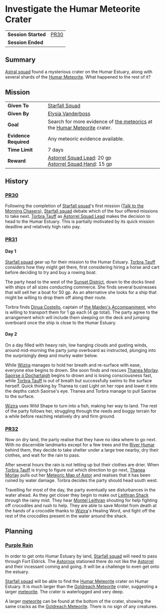 # Investigate the Humar Meteorite Crater

|||
| --- | --- |
| **Session Started** | [PR30](../sessions/completed/PR30.md) | storyline.2
| **Session Ended** | |

## Summary

[Astral squad](../organisations/astorrel/squads/astral-squad.md) found a mysterious crater on the Humar Estuary, along with several shards of the [Humar Meteorite](../items/meteoric/meteorites/humar-meteorite.md). What happened to the rest of it?

## Mission

|||
| --- | --- |
| **Given To** | [Starfall Squad](../organisations/astorrel/squads/starfall-squad.md) |
| **Given By** | [Elysia Vanderboss](../characters/elysia-vanderboss.md) |
| **Goal** | Search for more evidence of [the meteorics](../lineages/the-meteorics.md) at the [Humar Meteorite](../items/meteoric/meteorites/humar-meteorite.md) crater. |
| **Evidence Required** | Any meteoric evidence available. |
| **Time Limit** | 7 days |
| **Reward** | [Astorrel Squad Lead](../organisations/astorrel/ranks/astorrel-squad-lead.md): 20 gp<br>[Astorrel Squad Hand](../organisations/astorrel/ranks/astorrel-squad-hand.md): 15 gp |

## History

### [PR30](../sessions/completed/PR30.md)

Following the completion of [Starfall squad](../organisations/astorrel/squads/starfall-squad.md)'s first mission ([Talk to the Morning Chasers](ended/talk-to-the-morning-chasers.md)), [Starfall squad](../organisations/astorrel/squads/starfall-squad.md) debate which of the four offered missions to take next. [Torbra Tauff](../characters/torbra-tauff.md) as [Astorrel Squad Lead](../organisations/astorrel/ranks/astorrel-squad-lead.md) makes the decision to head to the Humar Estuary. This is partially motivated by its quick mission deadline and relatively high ratio pay.

### [PR31](../sessions/completed/PR31.md)

#### Day 1

[Starfall squad](../organisations/astorrel/squads/starfall-squad.md) gear up for their mission to the Humar Estuary. [Torbra Tauff](../characters/torbra-tauff.md) considers how they might get there, first considering hiring a horse and cart before deciding to try and buy a rowing boat.

The party head to the west of the [Sunset District](../places/districts/sunset-district.md), down to the docks lined with ships of all sizes conducting commerce. She finds several businesses that will sell her a boat for 50 gp. As an alternative she looks for a ship that might be willing to drop them off along their route.

Torbra finds [Dinua Costello](../characters/dinua-costello.md), captain of [the Maiden's Accompaniment](../places/ships/the-maidens-accompaniment.md), who is willing to transport them for 1 gp each (4 gp total). The party agree to the arrangement which will include them sleeping on the deck and jumping overboard once the ship is close to the Humar Estuary.

#### Day 2

On a day filled with heavy rain, low hanging clouds and gusting winds, around mid-morning the party jump overboard as instructed, plunging into the surprisingly deep and murky water below.

While [Wizira](../characters/wizira.md) manages to hold her breath and re-surface with ease, everyone else begins to drown. She soon finds and rescues [Thanea Morlay](../characters/thanea-morlay.md). [Saoirse ó Dochartaigh](../characters/saoirse-o-dochartaigh.md) begins to drown and is losing consciousness fast, while [Torbra Tauff](../characters/torbra-tauff.md) is out of breath but successfully swims to the surface herself. Quick thinking by Thanea to cast Light on her rope and lower it into the depths catch Saoirse's eye. Thanea and Torbra manage to pull Saoirse to the surface.

[Wizira](../characters/wizira.md) uses Wild Shape to turn into a fish, making her way to land. The rest of the party follows her, struggling through the reeds and boggy terrain for a while before reaching relatively dry and firm ground.

### [PR32](../sessions/completed/PR32.md)

Now on dry land, the party realise that they have no idea where to go next. With no discernible landmarks except for a few trees and the [River Humar](../places/rivers-lakes/river-humar.md) behind them, they decide to take shelter under a large tree nearby, dry their clothes, and wait for the rain to pass.

After several hours the rain is not letting up but their clothes are drier. When [Torbra Tauff](../characters/torbra-tauff.md) is trying to figure out which direction to go next, [Thanea Morlay](../characters/thanea-morlay.md) pulls out her [Meteoric Map of Astor](../maps/meteoric-map-of-astor.md) and realises that it has been ruined by water damage. Torbra decides the party should head south west.

Travelling for most of the day, the party eventually see disturbances in the water ahead. As they get closer they begin to make out [Leithran Shack](../places/buildings/leithran-shack.md) through the rainy mist. They hear [Montel Leithran](../characters/montel-leithran.md) shouting for help fighting off crocodiles and rush to help. They are able to save Montel from death at the hands of a crocodile thanks to [Wizira](../characters/wizira.md)'s Healing Word, and fight off the rest of the crocodiles present in the water around the shack.

## Planning

### [Purple Rain](../campaigns/C1-purple-rain.md)

In order to get onto Humar Estuary by land, [Starfall squad](../organisations/astorrel/squads/starfall-squad.md) will need to pass through Fort Eldrick. The [Astornox](../organisations/astornox/astornox.md) stationed there do not like the [Astorrel](../organisations/astorrel/astorrel.md) and their incessant coming and going. It will be a challenge to even get onto the estuary.

[Starfall squad](../organisations/astorrel/squads/starfall-squad.md) will be able to find the [Humar Meteorite](../items/meteoric/meteorites/humar-meteorite.md) crater on Humar Estuary. It is much larger than the [Goldreach Meteorite](../items/meteoric/meteorites/goldreach-meteorite.md) crater, suggesting a larger [meteorite](../items/meteoric/meteorite.md). The crater is waterlogged and very deep.

A larger [meteorite](../items/meteoric/meteorite.md) can be found at the bottom of the crater, showing the same cracks as the [Goldreach Meteorite](../items/meteoric/meteorites/goldreach-meteorite.md). There is no sign of any creatures.
